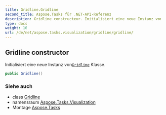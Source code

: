 ```yaml
---
title: Gridline.Gridline
second_title: Aspose.Tasks für .NET-API-Referenz
description: Gridline constructeur. Initialisiert eine neue Instanz vonGridline Klasse.
type: docs
weight: 10
url: /de/net/aspose.tasks.visualization/gridline/gridline/
---
```

## Gridline constructor

Initialisiert eine neue Instanz von[`Gridline`](../) Klasse.

```csharp
public Gridline()
```

### Siehe auch

* class [Gridline](../)
* namensraum [Aspose.Tasks.Visualization](../../gridline/)
* Montage [Aspose.Tasks](../../../)


